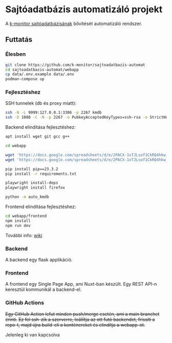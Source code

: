 # Sajtóadatbázis automatizáló projekt

A [k-monitor sajtóadatbázisának](https://adatbazis.k-monitor.hu/) bővítését automatizáló rendszer.

## Futtatás

### Élesben

```bash
git clone https://github.com/k-monitor/sajtoadatbazis-automat
cd sajtoadatbazis-automat/webapp
cp data/.env.example data/.env
podman-compose up
```

### Fejlesztéshez

SSH tunnelek (db és proxy miatt):

```bash
ssh -N -L 9999:127.0.0.1:3306 -p 2267 kmdb
ssh -D 1080 -C -N -p 2267 -o PubkeyAcceptedKeyTypes=ssh-rsa -o StrictHostKeyChecking=no -o GatewayPorts=true kmdb
```

Backend elindítása fejlesztéshez:

```bash
apt install wget git gcc g++

cd webapp

wget 'https://docs.google.com/spreadsheets/d/e/2PACX-1vTJLsof1CkRQ4hkw_bPSxtbpk5mo1ucUN0iUvZHHEd2SySJLrGOEsGPSbdsQ1JPJOy2ksgvJVPVxuTw/pub?gid=1567624346&single=true&output=csv' -O data/places_synonym.csv
wget 'https://docs.google.com/spreadsheets/d/e/2PACX-1vTJLsof1CkRQ4hkw_bPSxtbpk5mo1ucUN0iUvZHHEd2SySJLrGOEsGPSbdsQ1JPJOy2ksgvJVPVxuTw/pub?gid=1205893612&single=true&output=csv' -O data/institutions_synonym.csv

pip install pip==23.3.2
pip install -r requirements.txt

playwright install-deps
playwright install firefox

python -m auto_kmdb
```

Frontend elindítása fejlesztéshez:

```bash
cd webapp/frontend
npm install
npm run dev
```

További info: [wiki](https://github.com/k-monitor/sajtoadatbazis-automat/wiki)

### Backend

A backend egy flask applikáció.

### Frontend

A frontend egy Single Page App, ami Nuxt-ban készült. Egy REST API-n keresztül kommunikál a backend-el.

### GitHub Actions

~~Egy GitHub Action lefut minden push/merge esetén, ami a main branchet érinti.~~
~~Ez fel ssh-zik a szerverre, leállítja az ott futó backendet, frissíti a repo-t, majd újra build-eli a konténereket és elindítja a webapp-ot.~~

Jelenleg ki van kapcsolva
